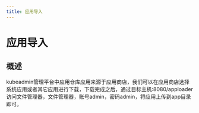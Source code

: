 ```yaml
---
title: 应用导入
---
```

# 应用导入
## 概述

kubeadmin管理平台中应用仓库应用来源于应用商店，我们可以在应用商店选择系统应用或者其它应用进行下载，下载完成之后，通过目标主机:8080/apploader访问文件管理器，文件管理器，账号admin，密码admin，将应用上传到app目录即可。